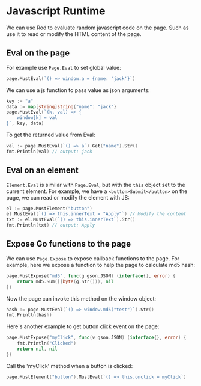# Javascript Runtime

We can use Rod to evaluate random javascript code on the page. Such as use it to read or modify the HTML content of the page.

## Eval on the page

For example use `Page.Eval` to set global value:

```go
page.MustEval(`() => window.a = {name: 'jack'}`)
```

We can use a js function to pass value as json arguments:

```go
key := "a"
data := map[string]string{"name": "jack"}
page.MustEval(`(k, val) => {
    window[k] = val
}`, key, data)
```

To get the returned value from Eval:

```go
val := page.MustEval(`() => a`).Get("name").Str()
fmt.Println(val) // output: jack
```

## Eval on an element

`Element.Eval` is similar with `Page.Eval`, but with the `this` object set to the current element.
For example, we have a `<button>Submit</button>` on the page, we can read or modify the element with JS:

```go
el := page.MustElement("button")
el.MustEval(`() => this.innerText = "Apply"`) // Modify the content
txt := el.MustEval(`() => this.innerText`).Str()
fmt.Println(txt) // output: Apply
```

## Expose Go functions to the page

We can use `Page.Expose` to expose callback functions to the page. For example, here we expose a function to help the page to
calculate md5 hash:

```go
page.MustExpose("md5", func(g gson.JSON) (interface{}, error) {
    return md5.Sum([]byte(g.Str())), nil
})
```

Now the page can invoke this method on the window object:

```go
hash := page.MustEval(`() => window.md5("test")`).Str()
fmt.Println(hash)
```

Here's another example to get button click event on the page:

```go
page.MustExpose("myClick", func(v gson.JSON) (interface{}, error) {
    fmt.Println("Clicked")
    return nil, nil
})
```

Call the 'myClick' method when a button is clicked:

```go
page.MustElement("button").MustEval(`() => this.onclick = myClick`)
```
